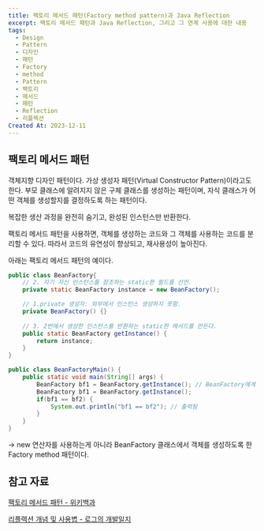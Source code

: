 ```yaml
---
title: 팩토리 메서드 패턴(Factory method pattern)과 Java Reflection
excerpt: 팩토리 메서드 패턴과 Java Reflection, 그리고 그 연계 사용에 대한 내용
tags:
  - Design
  - Pattern
  - 디자인
  - 패턴
  - Factory
  - method
  - Pattern
  - 팩토리
  - 메서드
  - 패턴
  - Reflection
  - 리플렉션
Created At: 2023-12-11
---
```

## 팩토리 메서드 패턴

객체지향 디자인 패턴이다. 가상 생성자 패턴(Virtual Constructor Pattern)이라고도 한다. 부모 클래스에 알려지지 않은 구체 클래스를 생성하는 패턴이며, 자식 클래스가 어떤 객체를 생성할지를 결정하도록 하는 패턴이다.

복잡한 생산 과정을 완전히 숨기고, 완성된 인스턴스만 반환한다.

팩토리 메서드 패턴을 사용하면, 객체를 생성하는 코드와 그 객체를 사용하는 코드를 분리할 수 있다. 따라서 코드의 유연성이 향상되고, 재사용성이 높아진다.

아래는 팩토리 메서드 패턴의 예이다.

```java
public class BeanFactory{
    // 2. 자기 자신 인스턴스를 참조하는 static한 필드를 선언.
    private static BeanFactory instance = new BeanFactory();

    // 1.private 생성자: 외부에서 인스턴스 생성하지 못함.
    private BeanFactory() {}
    
    // 3. 2번에서 생성한 인스턴스를 반환하는 static한 메서드를 만든다.
    public static BeanFactory getInstance() {
        return instance;
    }
}

```

```java
public class BeanFactoryMain() {
    public static void main(String[] args) {
        BeanFactory bf1 = BeanFactory.getInstance(); // BeanFactory에게 객체 생성과정을 맡김
        BeanFactory bf1 = BeanFactory.getInstance();
        if(bf1 == bf2) {
            System.out.println("bf1 == bf2"); // 출력됨
        }
    }
}
```

→ new 연산자를 사용하는게 아니라 BeanFactory 클래스에서 객체를 생성하도록 한 Factory method 패턴이다.

## 참고 자료

[팩토리 메서드 패턴 - 위키백과](https://ko.wikipedia.org/wiki/%ED%8C%A9%ED%86%A0%EB%A6%AC_%EB%A9%94%EC%84%9C%EB%93%9C_%ED%8C%A8%ED%84%B4)

[리플렉션 개념 및 사용볍 - 로그의 개발일지](https://m.blog.naver.com/hj_kim97/223110095000)